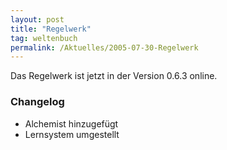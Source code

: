 ```yaml
---
layout: post
title: "Regelwerk"
tag: weltenbuch
permalink: /Aktuelles/2005-07-30-Regelwerk
---
```


<p>Das Regelwerk ist jetzt in der Version 0.6.3 online.</p>
<h3>Changelog</h3>
<ul>
<li>Alchemist hinzugef&uuml;gt</li>
<li>Lernsystem umgestellt</li>
</ul>

